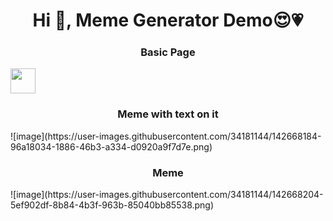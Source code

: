 #
<h1 align="center">Hi 👋, Meme Generator Demo&#128525;&#128151;</h1>


<h3 align="center">Basic Page</h3>
 <img src="https://pbs.twimg.com/media/FEkucZAVkAEezVD?format=png&name=900x900" width="40" height="40"/> 

<h3 align="center">Meme with text on it</h3>
![image](https://user-images.githubusercontent.com/34181144/142668184-96a18034-1886-46b3-a334-d0920a9f7d7e.png)

<h3 align="center">Meme</h3>
![image](https://user-images.githubusercontent.com/34181144/142668204-5ef902df-8b84-4b3f-963b-85040bb85538.png)
